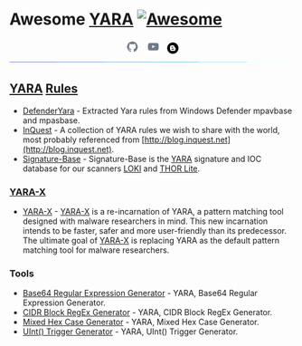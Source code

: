 # Awesome [YARA](https://en.wikipedia.org/wiki/YARA) [![Awesome](https://awesome.re/badge.svg)](https://awesome.re)
<p align="center">
    <a href="https://github.com/cybersecurity-dev/"><img height="25" src="https://github.com/cybersecurity-dev/cybersecurity-dev/blob/main/assets/github.svg" alt="GitHub"></a>
    &nbsp;
    <a href="https://www.youtube.com/@CyberThreatDefence"><img height="25" src="https://github.com/cybersecurity-dev/cybersecurity-dev/blob/main/assets/youtube.svg" alt="YouTube"></a>
    &nbsp;
    <a href="https://cyberthreatdefence.com/my_awesome_lists"><img height="20" src="https://github.com/cybersecurity-dev/cybersecurity-dev/blob/main/assets/blog.svg" alt="My Awesome Lists"></a>
    <img src="https://github.com/cybersecurity-dev/cybersecurity-dev/blob/main/assets/bar.gif">
</p>


## [YARA](https://github.com/VirusTotal/yara) [Rules](https://yara.readthedocs.io/en/latest/)
- [DefenderYara](https://github.com/roadwy/DefenderYara) - Extracted Yara rules from Windows Defender mpavbase and mpasbase.
- [InQuest](https://github.com/InQuest/yara-rules) - A collection of YARA rules we wish to share with the world, most probably referenced from [http://blog.inquest.net](http://blog.inquest.net).
- [Signature-Base](https://github.com/Neo23x0/signature-base) - Signature-Base is the [YARA](https://virustotal.github.io/yara/) signature and IOC database for our scanners [LOKI](https://github.com/Neo23x0/Loki) and [THOR Lite](https://www.nextron-systems.com/thor-lite/).

### [YARA-X](https://github.com/VirusTotal/yara-x)
- [YARA-X](https://github.com/VirusTotal/yara-x) - [YARA-X](https://virustotal.github.io/yara-x/blog/) is a re-incarnation of YARA, a pattern matching tool designed with malware researchers in mind. This new incarnation intends to be faster, safer and more user-friendly than its predecessor. The ultimate goal of [YARA-X](https://virustotal.github.io/yara-x/) is replacing YARA as the default pattern matching tool for malware researchers.

### Tools
- [Base64 Regular Expression Generator](https://labs.inquest.net/tools/yara/b64-regexp-generator) - YARA, Base64 Regular Expression Generator.
- [CIDR Block RegEx Generator](https://labs.inquest.net/tools/yara/iq-cidr2regexp) - YARA, CIDR Block RegEx Generator.
- [Mixed Hex Case Generator](https://labs.inquest.net/tools/yara/iq-mixed-case) - YARA, Mixed Hex Case Generator.
- [UInt() Trigger Generator](https://labs.inquest.net/tools/yara/iq-uint-trigger) - YARA, UInt() Trigger Generator.
